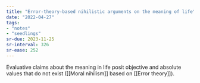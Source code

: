 ```yaml
---
title: "Error-theory-based nihilistic arguments on the meaning of life"
date: "2022-04-27"
tags:
- "notes"
- "seedlings"
sr-due: 2023-11-25
sr-interval: 326
sr-ease: 252
---
```


Evaluative claims about the meaning in life posit objective and absolute values that do not exist ([[Moral nihilism]] based on [[Error theory]]).
